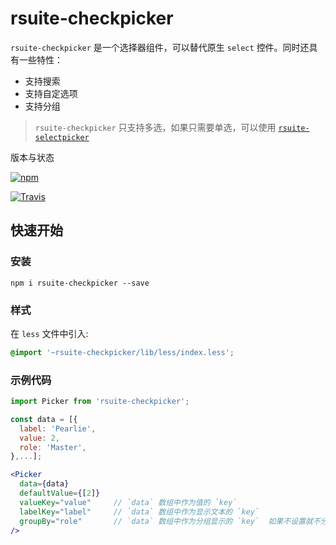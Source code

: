 # rsuite-checkpicker


`rsuite-checkpicker` 是一个选择器组件，可以替代原生 `select` 控件。同时还具有一些特性：
- 支持搜索
- 支持自定选项
- 支持分组

> `rsuite-checkpicker` 只支持多选，如果只需要单选，可以使用 [`rsuite-selectpicker`](https://rsuitejs.com/rsuite-selectpicker)

版本与状态

[![npm][npm-badge]][npm]

[![Travis][build-badge]][build]

## 快速开始

### 安装

```
npm i rsuite-checkpicker --save
```
### 样式

在 `less` 文件中引入:

```css
@import '~rsuite-checkpicker/lib/less/index.less';
```


### 示例代码

```jsx
import Picker from 'rsuite-checkpicker';

const data = [{
  label: 'Pearlie',
  value: 2,
  role: 'Master',
},...];

<Picker
  data={data}
  defaultValue={[2]}
  valueKey="value"     // `data` 数组中作为值的 `key`
  labelKey="label"     // `data` 数组中作为显示文本的 `key`
  groupBy="role"       // `data` 数组中作为分组显示的 `key`  如果不设置就不分组
/>
```




[npm-badge]: https://img.shields.io/npm/v/rsuite-checkpicker/version2.x.svg?style=flat-square
[npm]: https://www.npmjs.com/package/rsuite-checkpicker


[npm-beta-badge]: https://img.shields.io/npm/v/rsuite-checkpicker/beta.svg?style=flat-square
[npm-beta]: https://www.npmjs.com/package/rsuite-checkpicker

[build-badge]: https://img.shields.io/badge/build-passing-green.svg?style=flat-square
[build]: https://travis-ci.org/rsuite/rsuite-checkpicker

[coverage-badge]: https://img.shields.io/coveralls/rsuite/rsuite-checkpicker.svg?style=flat-square
[coverage]: https://coveralls.io/github/rsuite/rsuite-checkpicker

